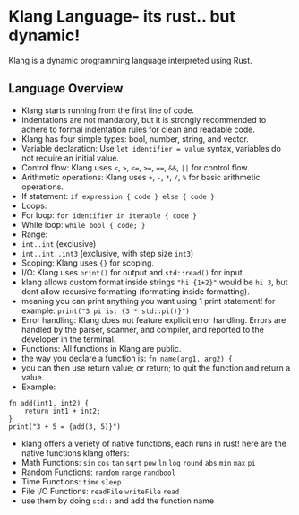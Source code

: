 # Klang Language- its rust.. but dynamic!

Klang is a dynamic programming language interpreted using Rust.

## Language Overview

- Klang starts running from the first line of code.
- Indentations are not mandatory, but it is strongly recommended to adhere to formal indentation rules for clean and readable code.
- Klang has four simple types: bool, number, string, and vector.
- Variable declaration: Use `let identifier = value` syntax, variables do not require an initial value.
- Control flow: Klang uses `<`, `>`, `<=`, `>=`, `==`, `&&`, `||` for control flow.
- Arithmetic operations: Klang uses `+`, `-`, `*`, `/`, `%` for basic arithmetic operations.
- If statement:
`if expression {
    code
} else {
    code
}`
- Loops:
- For loop: `for identifier in iterable { code }`
- While loop: `while bool { code; }`
- Range:
- `int..int` (exclusive)
- `int..int..int3` (exclusive, with step size `int3`)
- Scoping: Klang uses `{}` for scoping.
- I/O: Klang uses `print()` for output and `std::read()` for input.
- klang allows custom format inside strings `"hi {1+2}"` would be `hi 3`, but dont allow recursive formatting (formatting inside formatting).
- meaning you can print anything you want using 1 print statement! for example: `print("3 pi is: {3 * std::pi()}")`
- Error handling: Klang does not feature explicit error handling. Errors are handled by the parser, scanner, and compiler, and reported to the developer in the terminal.
- Functions: All functions in Klang are public.
- the way you declare a function is: `fn name(arg1, arg2) {`
- you can then use return value; or return; to quit the function and return a value.
- Example:
```klang
fn add(int1, int2) {
    return int1 + int2;
}
print("3 + 5 = {add(3, 5)}")
```
- klang offers a veriety of native functions, each runs in rust! here are the native functions klang offers:
- Math Functions: `sin` `cos` `tan` `sqrt` `pow` `ln` `log` `round` `abs` `min` `max` `pi`
- Random Functions: `random` `range` `randbool`
- Time Functions: `time` `sleep`
- File I/O Functions: `readFile` `writeFile` `read`
- use them by doing `std::` and add the function name
